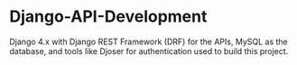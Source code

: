 # Django-API-Development
Django 4.x with Django REST Framework (DRF) for the APIs, MySQL as the database, and tools like Djoser for authentication used to build this project.
